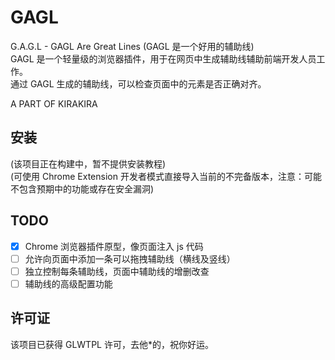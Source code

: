 # GAGL
G.A.G.L - GAGL Are Great Lines (GAGL 是一个好用的辅助线)  
GAGL 是一个轻量级的浏览器插件，用于在网页中生成辅助线辅助前端开发人员工作。  
通过 GAGL 生成的辅助线，可以检查页面中的元素是否正确对齐。  
  
A PART OF KIRAKIRA  

## 安装
(该项目正在构建中，暂不提供安装教程)  
(可使用 Chrome Extension 开发者模式直接导入当前的不完备版本，注意：可能不包含预期中的功能或存在安全漏洞)  

## TODO
- [x] Chrome 浏览器插件原型，像页面注入 js 代码
- [ ] 允许向页面中添加一条可以拖拽辅助线（横线及竖线）
- [ ] 独立控制每条辅助线，页面中辅助线的增删改查
- [ ] 辅助线的高级配置功能

## 许可证
该项目已获得 GLWTPL 许可，去他*的，祝你好运。

